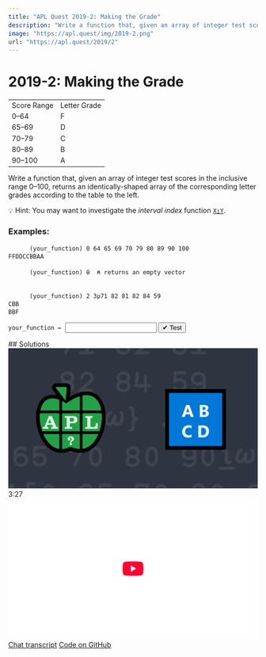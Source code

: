 ```yaml
---
title: "APL Quest 2019-2: Making the Grade"
description: "Write a function that, given an array of integer test scores in the inclusive range 0–100, returns an identically-shaped array of the corresponding letter grades."
image: "https://apl.quest/img/2019-2.png"
url: "https://apl.quest/2019/2"
---
```


# <span class=s>2019-</span>2: Making the Grade
<div class="mr left">
<table>
  <tr>
    <td>Score Range</td><td>Letter Grade</td>
  </tr><tr>
    <td>0–64</td><td>F</td>
  </tr><tr>
    <td>65–69</td><td>D</td>
  </tr><tr>
    <td>70–79</td><td>C</td>
  </tr><tr>
    <td>80–89</td><td>B</td>
  </tr><tr>
    <td>90–100</td><td>A</td>    
  </tr>
</table>
</div>
<!-- Write a function that, given an array of integer test scores in the inclusive range 0–100, returns an identically-shaped array of the corresponding letter grades. -->
Write a function that, given an array of integer test scores in the inclusive range 0–100, returns an identically-shaped array of the corresponding letter grades according to the table to the left.

💡 Hint: You may want to investigate the *interval index* function [`X⍸Y`](http://help.dyalog.com/latest/Content/Language/Primitive%20Functions/Interval%20Index.htm).

### Examples:

```APL
      (your_function) 0 64 65 69 70 79 80 89 90 100
FFDDCCBBAA

      (your_function) ⍬  ⍝ returns an empty vector


      (your_function) 2 3⍴71 82 81 82 84 59
CBB
BBF
```
<div class="pdiv">
  <code onclick="p_Input.focus()">your_function ← </code><input id="p_Input" autocomplete="off" spellcheck="false" oninput="this.parentElement.querySelector`button`.disabled=false;localStorage.setItem(window.location.pathname,this.value)" onkeypress="subm(event)">
  <button onclick="alert$.next`Testing…`;submitSolution`p`" class="md-button md-button--primary">&#x2714; Test</button>
</div>
<p id="p_Output"></p>
## Solutions
<div onclick="play(this)" title="Video on YouTube" class="yt">
<img alt="Video Thumbnail" src="../../img/2019-2.png">
<time>3:27</time>
<img alt="YouTube" src="../../img/yt-big.png">
</div>
<a href="https://chat.stackexchange.com/transcript/52405?m=63332288#63332288" target="_blank" class="md-button md-button--primary">Chat transcript</a>
<a href="https://github.com/abrudz/apl_quest/tree/main/2019/2.apl" target="_blank" class="md-button md-button--primary right">Code on GitHub</a>

<script>
    testCases={"a":["14 15 92 65 35 89 79","0,⍳100","¯1+?101⍴⍨?2⍴⍨1+?2"],"b":["2 2⍴61 80 33 100","¯1+?101"],"f":"{'FDCBA'[0 65 70 80 90⍸⍵]}","p":"819⌶"}
    p_Input.value=localStorage.getItem(window.location.pathname)
    play=e=>e.outerHTML=`<iframe src="https://www.youtube.com/embed/1EaAau9x8MI?list=PLYKQVqyrAEj9wDIUyLDGtDAFTKY38BUMN&autoplay=1" title="<span class=s>2019-</span>2: Making the Grade (APL Quest 2019-2)" frameborder="0" allow="accelerometer; autoplay; clipboard-write; encrypted-media; gyroscope; picture-in-picture; web-share" referrerpolicy="strict-origin-when-cross-origin" allowfullscreen></iframe>`
</script>
